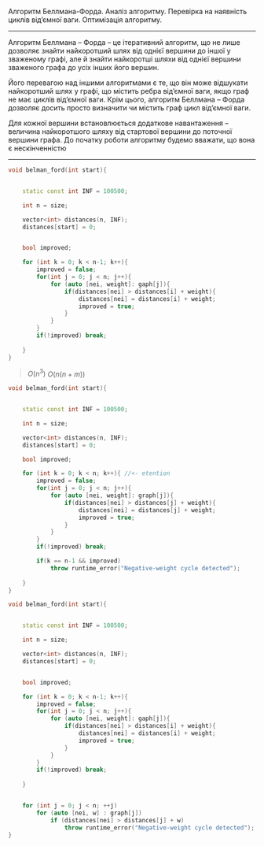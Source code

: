 Алгоритм Беллмана-Форда. Аналіз алгоритму. Перевірка на наявність циклів від’ємної ваги. Оптимізація алгоритму.


---
Алгоритм Беллмана – Форда – це ітеративний алгоритм, що не лише дозволяє
знайти найкоротший шлях від однієї вершини до іншої у зваженому графі, але й
знайти найкоротші шляхи від однієї вершини зваженого графа до усіх інших його
вершин.

Його перевагою над іншими
алгоритмами є те, що він може
відшукати найкоротший шлях у графі,
що містить ребра від’ємної ваги, якщо
граф не має циклів від’ємної ваги. Крім
цього, алгоритм Беллмана – Форда
дозволяє досить просто визначити чи
містить граф цикл від’ємної ваги.

Для кожної вершини встановлюється додаткове навантаження – величина
найкоротшого шляху від стартової вершини до поточної вершини графа. До
початку роботи алгоритму будемо вважати, що вона є нескінченністю


---
```c++
void belman_ford(int start){


	static const int INF = 100500;

	int n = size;

	vector<int> distances(n, INF);
	distances[start] = 0;


	bool improved;

	for (int k = 0; k < n-1; k++){
		improved = false;
		for(int j = 0; j < n; j++){
			for (auto [nei, weight]: gaph[j]){
				if(distances[nei] > distances[i] + weight){
					distances[nei] = distances[i] + weight;
					improved = true;
				}			
			}
		}
		if(!improved) break;
	
	}
}
```

> $O(n^3)$
> $O(n(n+m))$

```c++
void belman_ford(int start){


	static const int INF = 100500;

	int n = size;

	vector<int> distances(n, INF);
	distances[start] = 0;

	bool improved;

	for (int k = 0; k < n; k++){ //<- etention
		improved = false;
		for(int j = 0; j < n; j++){
			for (auto [nei, weight]: graph[j]){
				if(distances[nei] > distances[j] + weight){
					distances[nei] = distances[j] + weight;
					improved = true;
				}			
			}
		}
		if(!improved) break;

		if(k == n-1 && improved)
			throw runtime_error("Negative‐weight cycle detected");
	
	}
}
```

```c++
void belman_ford(int start){


	static const int INF = 100500;

	int n = size;

	vector<int> distances(n, INF);
	distances[start] = 0;


	bool improved;

	for (int k = 0; k < n-1; k++){
		improved = false;
		for(int j = 0; j < n; j++){
			for (auto [nei, weight]: gaph[j]){
				if(distances[nei] > distances[i] + weight){
					distances[nei] = distances[i] + weight;
					improved = true;
				}			
			}
		}
		if(!improved) break;
	
	}


	for (int j = 0; j < n; ++j)
	    for (auto [nei, w] : graph[j])
	        if (distances[nei] > distances[j] + w)
	            throw runtime_error("Negative‐weight cycle detected");
}
```